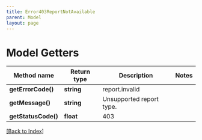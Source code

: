 ```yaml
---
title: Error403ReportNotAvailable
parent: Model
layout: page
---
```


# Model Getters

Method name | Return type | Description | Notes
------------ | ------------- | ------------- | -------------
**getErrorCode()** | **string** | report.invalid |
**getMessage()** | **string** | Unsupported report type. |
**getStatusCode()** | **float** | 403 |

[[Back to Index]](../index.md)
